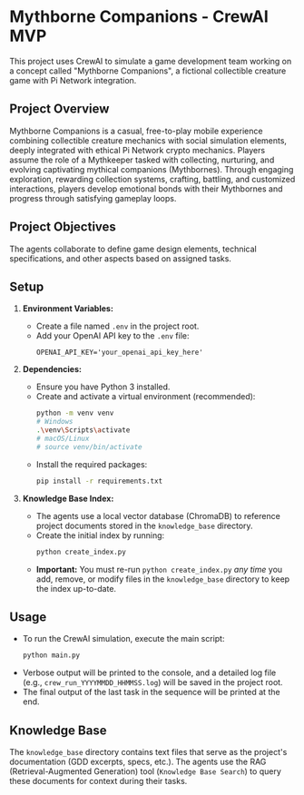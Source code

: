 # Mythborne Companions - CrewAI MVP

This project uses CrewAI to simulate a game development team working on a concept called "Mythborne Companions", a fictional collectible creature game with Pi Network integration.

## Project Overview
Mythborne Companions is a casual, free-to-play mobile experience combining collectible creature mechanics with social simulation elements, deeply integrated with ethical Pi Network crypto mechanics. Players assume the role of a Mythkeeper tasked with collecting, nurturing, and evolving captivating mythical companions (Mythbornes). Through engaging exploration, rewarding collection systems, crafting, battling, and customized interactions, players develop emotional bonds with their Mythbornes and progress through satisfying gameplay loops.

## Project Objectives

The agents collaborate to define game design elements, technical specifications, and other aspects based on assigned tasks.

## Setup

1.  **Environment Variables:**
    *   Create a file named `.env` in the project root.
    *   Add your OpenAI API key to the `.env` file:
        ```
        OPENAI_API_KEY='your_openai_api_key_here'
        ```

2.  **Dependencies:**
    *   Ensure you have Python 3 installed.
    *   Create and activate a virtual environment (recommended):
        ```bash
        python -m venv venv
        # Windows
        .\venv\Scripts\activate
        # macOS/Linux
        # source venv/bin/activate
        ```
    *   Install the required packages:
        ```bash
        pip install -r requirements.txt
        ```

3.  **Knowledge Base Index:**
    *   The agents use a local vector database (ChromaDB) to reference project documents stored in the `knowledge_base` directory.
    *   Create the initial index by running:
        ```bash
        python create_index.py
        ```
    *   **Important:** You must re-run `python create_index.py` *any time* you add, remove, or modify files in the `knowledge_base` directory to keep the index up-to-date.

## Usage

*   To run the CrewAI simulation, execute the main script:
    ```bash
    python main.py
    ```
*   Verbose output will be printed to the console, and a detailed log file (e.g., `crew_run_YYYYMMDD_HHMMSS.log`) will be saved in the project root.
*   The final output of the last task in the sequence will be printed at the end.

## Knowledge Base

The `knowledge_base` directory contains text files that serve as the project's documentation (GDD excerpts, specs, etc.). The agents use the RAG (Retrieval-Augmented Generation) tool (`Knowledge Base Search`) to query these documents for context during their tasks.
